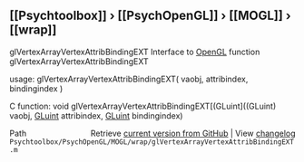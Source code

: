 ## [[Psychtoolbox]] &#8250; [[PsychOpenGL]] &#8250; [[MOGL]] &#8250; [[wrap]]

glVertexArrayVertexAttribBindingEXT  Interface to [OpenGL](OpenGL) function glVertexArrayVertexAttribBindingEXT  
  
usage:  glVertexArrayVertexAttribBindingEXT( vaobj, attribindex, bindingindex )  
  
C function:  void glVertexArrayVertexAttribBindingEXT[(GLuint]((GLuint) vaobj, [GLuint](GLuint) attribindex, [GLuint](GLuint) bindingindex)  




<div class="code_header" style="text-align:right;">
  <span style="float:left;">Path&nbsp;&nbsp;</span> <span class="counter">Retrieve <a href=
  "https://raw.github.com/Psychtoolbox-3/Psychtoolbox-3/beta/Psychtoolbox/PsychOpenGL/MOGL/wrap/glVertexArrayVertexAttribBindingEXT.m">current version from GitHub</a> | View <a href=
  "https://github.com/Psychtoolbox-3/Psychtoolbox-3/commits/beta/Psychtoolbox/PsychOpenGL/MOGL/wrap/glVertexArrayVertexAttribBindingEXT.m">changelog</a></span>
</div>
<div class="code">
  <code>Psychtoolbox/PsychOpenGL/MOGL/wrap/glVertexArrayVertexAttribBindingEXT.m</code>
</div>

